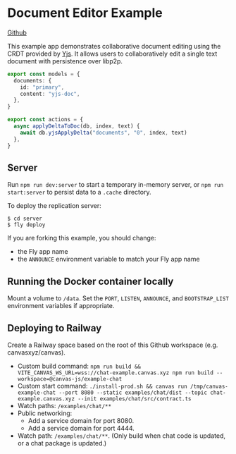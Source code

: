 # Document Editor Example

[Github](https://github.com/canvasxyz/canvas/tree/main/examples/document)

This example app demonstrates collaborative document editing using the CRDT provided by [Yjs](https://github.com/yjs/yjs). It allows users to collaboratively edit a single text document with persistence over libp2p.

```ts
export const models = {
  documents: {
    id: "primary",
    content: "yjs-doc",
  },
}

export const actions = {
  async applyDeltaToDoc(db, index, text) {
    await db.yjsApplyDelta("documents", "0", index, text)
  },
}
```

## Server

Run `npm run dev:server` to start a temporary in-memory server, or
`npm run start:server` to persist data to a `.cache` directory.

To deploy the replication server:

```
$ cd server
$ fly deploy
```

If you are forking this example, you should change:

- the Fly app name
- the `ANNOUNCE` environment variable to match your Fly app name

## Running the Docker container locally

Mount a volume to `/data`. Set the `PORT`, `LISTEN`, `ANNOUNCE`, and
`BOOTSTRAP_LIST` environment variables if appropriate.

## Deploying to Railway

Create a Railway space based on the root of this Github workspace (e.g. canvasxyz/canvas).

- Custom build command: `npm run build && VITE_CANVAS_WS_URL=wss://chat-example.canvas.xyz npm run build --workspace=@canvas-js/example-chat`
- Custom start command: `./install-prod.sh && canvas run /tmp/canvas-example-chat --port 8080 --static examples/chat/dist --topic chat-example.canvas.xyz --init examples/chat/src/contract.ts`
- Watch paths: `/examples/chat/**`
- Public networking:
  - Add a service domain for port 8080.
  - Add a service domain for port 4444.
- Watch path: `/examples/chat/**`. (Only build when chat code is updated, or a chat package is updated.)
